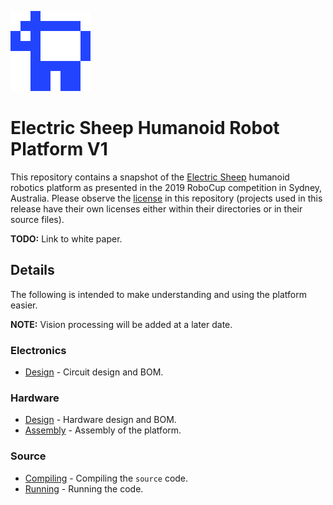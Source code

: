 ![Electric Sheep](source/doc/logo.png)

# Electric Sheep Humanoid Robot Platform V1

This repository contains a snapshot of the
[Electric Sheep](https://humanoid.science) humanoid robotics platform as
presented in the 2019 RoboCup competition in Sydney, Australia. Please observe
the [license](LICENSE) in this repository (projects used in this release have
their own licenses either within their directories or in their source files).

**TODO:** Link to white paper.

## Details

The following is intended to make understanding and using the platform easier.

**NOTE:** Vision processing will be added at a later date.

### Electronics

* [Design](docs/design-pcb.md) - Circuit design and BOM.

### Hardware

* [Design](docs/design-hw.md) - Hardware design and BOM.
* [Assembly](docs/assembly-hw.md) - Assembly of the platform.

### Source

* [Compiling](docs/compiling.md) - Compiling the `source` code.
* [Running](docs/running.md) - Running the code.
